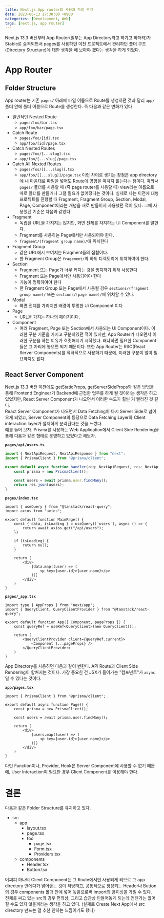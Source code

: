 ```yaml
---
title: Next.js App router의 사용과 파일 관리
date: 2023-06-13 17:30:00 +0900
categories: [Development, Web]
tags: [next.js, app router]
---
```

Next.js 13.3 버전부터 App Router(일부는 App Directory라고 하기고 하더라)가 Stable로 승격되면서 pages를 사용하던 이전 프로젝트에서 관리하던 폴더 구조(Directory Structure)에 대한 생각을 해 보아야 겠다는 생각을 하게 되었다.
# App Router
## Folder Structure
App router는 기존 `pages/` 아래에 파일 이름으로 Route를 생성하던 것과 달리 `app/` 폴더 안에 폴더 이름으로 Route를 생성한다. 즉 다음과 같은 변화가 있다
- 일반적인 Nested Route
	- `pages/foo/bar.tsx`
	- `app/foo/bar/page.tsx`
- Catch Route
	- `pages/foo/[id].tsx`
	- `app/foo/[id]/page.tsx`
- Catch Nested Routes
	- `pages/foo/[...slug].tsx`
	- `app/foo/[...slug]/page.tsx`
- Catch All Nexted Routes
	- `pages/foo/[[...slug]].tsx`
	- `app/foo/[[...slug]]/page.tsx`
이런 차이로 생기는 장점은 app directory에 내 마음대로 파일을 넣어도 Route에 영향을 미치지 않는다는 점이다. 따라서 `pages/` 폴더를 사용할 때 (즉 page router를 사용할 때) view라는 이름으로 따로 폴더를 만들거나 그럴 필요가 없어졌다는 것이다.
실제로 나는 이전에 대형 프로젝트를 진행할 때 Fragment, Fragment Group, Section, Modal, Page, Component이라는 개념을 새로 만들어서 사용했던 적이 있다. 그때 사용했던 기준은 다음과 같았다.
- Fragment
	- 독립된 URL을 가지지는 않지만, 화면 전체를 차지하는 UI Component를 말한다. 
	- Fragment를 사용하는 Page에서만 사용되어야 한다.
	- `fragment/(fragment group name)/`에 위치한다
- Fragment Group
	- 같은 URL에서 보여지는 Fragment들의 집합이다.
	- 한 Fragment Group은 `fragement/`의 하위 디렉토리에 위치하여야 한다.
- Section
	- Fragment 또는 Page가 너무 커지는 것을 방지하기 위해 사용한다
	- Fragment 또는 Page에서만 사용되어야 한다
	- 기능이 명확하여야 한다
	- 한 Fragment Group 또는 Page에서 사용될 경우 `sections/(fragment group name)/` 또는 `sections/(page name)/`에 위치할 수 있다.
- Modal
	- 화면 전체를 가리지만 배경이 투명한 Ui Component 이다
- Page
	- URL을 가지는 하나의 페이지이다.
- Component
	- 여러 Fragment, Page 또는 Section에서 사용되는 UI Component이다.
이러한 구분 기준을 가지고 구분하였던 적이 있지만, App Router가 나오면서 이러한 구분을 하는 이유가 흐릿해지기 시작했다. 왜냐하면 필요한 Component들은 그 자리에 놓으면 되기 때문이다. 또한 App Router는 RSC(React Server Components)를 적극적으로 사용하기 때문에, 이러한 구분이 많이 필요하지도 않다.
## React Server Component
Next.js 13.3 버전 이전에도 getStaticProps, getServerSideProps와 같은 방법을 통해 Frontend Engineer가 Backend에 근접한 업무를 하게 될 것이라는 생각은 하고 있었지만, React Server Component가 나오면서 이러한 속도가 훨씬 거 빨라진 것 같다.  
React Server Component가 나오면서 Data Fetching이 다시 Server Side로 넘어오게 되었고, Server Component의 등장으로 Data Fetching Layer와 Client interaction layer가 철저하게 분리된다는 것을 느꼈다.  
예를 들어 보자. Prisma를 사용하는 Web Application에서 Client Side Rendering을 툥해 다음과 같은 형태로 운영하고 있었다고 해보자.  

**`pages/api/users.ts`**

```typescript
import { NextApiRequest, NextApiResponse } from "next";
import { PrismaClient } from "@prisma/client";

export default async function handler(req: NextApiRequest, res: NextApiResponse) {
	const prisma = new PrismaClient();

	const users = await prisma.user.findMany();
	return res.json(users);
}

```

**`pages/index.tsx`**

```tsx
import { useQuery } from "@tanstack/react-query";
import axios from "axios";

export default function MainPage() {
	const { data, isLoading } = useQuery(['users'], async () => {
		return await axios.get("/api/users");
	})

	if (isLoading) {
		return null;
	}

	return (
		<div>
			{data.map((user) => (
				<p key={user.id}>{user.name}</p>
			))}
		</div>
	)
}
```

**`pages/_app.tsx`**

```tsx
import type { AppProps } from "next/app";
import { QueryClient, QueryClientProvider } from "@tanstack/react-query";

export default function App({ Component, pageProps }) {
	const queryRef = useRef<QueryClient>(new QueryClient());

	return (
		<QueryClientProvider client={queryRef.current}>
			<Component {...pageProps} />
		</QueryClientProvider>
	)
}
```
App Directory를 사용하면 다음과 같이 변한다. API Route과 Client Side Rendering이 합쳐지는 것이다. 가장 중요한 건 JSX가 들어가는 "컴포넌트"가 `async`일 수 있다는 것이다.

**`app/pages.tsx`**

```tsx
import { PrismaClient } from "@prisma/client";

export default async function Page() {
	const prisma = new PrismaClient();

	const users = await prisma.user.findMany();

	return (
		<div>
			{users.map((user) => (
				<p key={user.id}>{user.name}</p>
			))}
		</div>
	)
}
```
다만 Function이나, Provider, Hook은 Server Component에 사용할 수 없기 때문에, User Interaction이 필요한 경우 Client Component를 이용해야 한다.
# 결론
다음과 같은 Folder Structure를 유지하고 있다.
- src
	- app
		- layout.tsx
		- page.tsx
		- foo
			- page.tsx
			- Form.tsx
			- Providers.tsx
	- components
		- Header.tsx
		- Button.tsx  

어쩌피 하나의 Client Component는 그 Route에서만 사용되게 되므로 그 app directory 안에다가 넣어놓는 것이 적당하고, 공통적으로 생성되는 Header나 Button의 경우 components 폴더 안에 넣어 놓음으로써 import의 용이성을 가질 수 있다.  
전체를 싸고 있는 src의 경우 편의상, 그리고 습관상 만들어놓게 되는데 언젠가는 없어질 수도 있지 않을까라는 생각을 하고 있다. (실제로 Create Next App에서 src directory 만드는 걸 추천 안하는 느낌이기도 했다)
